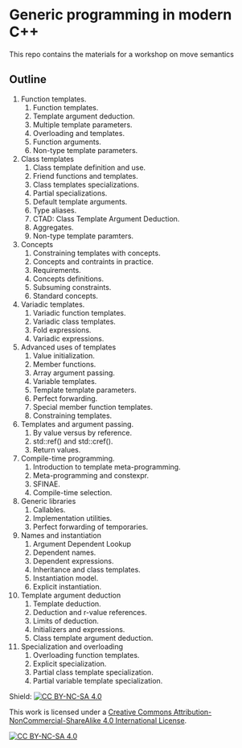 # Generic programming in modern C++

This repo contains the materials for a workshop on move semantics

## Outline

1. Function templates.
    1. Function templates.
    2. Template argument deduction.
    3. Multiple template parameters.
    4. Overloading and templates.
    5. Function arguments.
    6. Non-type template parameters.
2. Class templates
    1. Class template definition and use.
    2. Friend functions and templates.
    3. Class templates specializations.
    4. Partial specializations.
    5. Default template arguments.
    6. Type aliases.
    7. CTAD: Class Template Argument Deduction.
    8. Aggregates.
    9. Non-type template paramters.
3. Concepts
    1. Constraining templates with concepts.
    2. Concepts and contraints in practice.
    3. Requirements.
    4. Concepts definitions.
    5. Subsuming constraints.
    6. Standard concepts.
3. Variadic templates.
    1. Variadic function templates.
    2. Variadic class templates.
    3. Fold expressions.
    4. Variadic expressions.
4. Advanced uses of templates
    1. Value initialization.
    2. Member functions.
    3. Array argument passing.
    4. Variable templates.
    5. Template template parameters.
    6. Perfect forwarding.
    7. Special member function templates.
    8. Constraining templates.
5. Templates and argument passing.
    1. By value versus by reference.
    2. std::ref() and std::cref().
    3. Return values.
6. Compile-time programming.
    1. Introduction to template meta-programming.
    2. Meta-programming and constexpr.
    3. SFINAE.
    4. Compile-time selection.
7. Generic libraries
    1. Callables.
    2. Implementation utilities.
    3. Perfect forwarding of temporaries.
8. Names and instantiation
    1. Argument Dependent Lookup
    2. Dependent names.
    3. Dependent expressions.
    4. Inheritance and class templates.
    5. Instantiation model.
    6. Explicit instantiation.
9. Template argument deduction
    1. Template deduction.
    2. Deduction and r-value references.
    3. Limits of deduction.
    4. Initializers and expressions.
    5. Class template argument deduction.
10. Specialization and overloading
    1. Overloading function templates.
    2. Explicit specialization.
    3. Partial class template specialization.
    4. Partial variable template specialization.


Shield: [![CC BY-NC-SA 4.0][cc-by-nc-sa-shield]][cc-by-nc-sa]

This work is licensed under a
[Creative Commons Attribution-NonCommercial-ShareAlike 4.0 International License][cc-by-nc-sa].

[![CC BY-NC-SA 4.0][cc-by-nc-sa-image]][cc-by-nc-sa]

[cc-by-nc-sa]: http://creativecommons.org/licenses/by-nc-sa/4.0/
[cc-by-nc-sa-image]: https://licensebuttons.net/l/by-nc-sa/4.0/88x31.png
[cc-by-nc-sa-shield]: https://img.shields.io/badge/License-CC%20BY--NC--SA%204.0-lightgrey.svg

